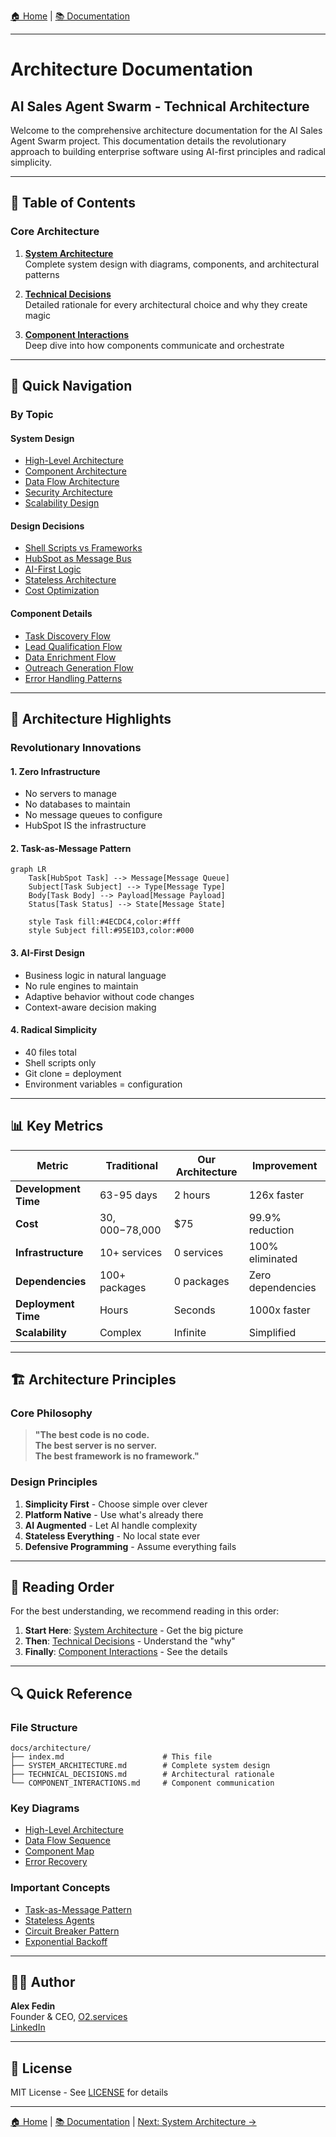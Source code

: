 [🏠 Home](../../README.md) | [📚 Documentation](../index.md)

---

# Architecture Documentation

## AI Sales Agent Swarm - Technical Architecture

Welcome to the comprehensive architecture documentation for the AI Sales Agent Swarm project. This documentation details the revolutionary approach to building enterprise software using AI-first principles and radical simplicity.

---

## 📑 Table of Contents

### Core Architecture
1. **[System Architecture](SYSTEM_ARCHITECTURE.md)**  
   Complete system design with diagrams, components, and architectural patterns

2. **[Technical Decisions](TECHNICAL_DECISIONS.md)**  
   Detailed rationale for every architectural choice and why they create magic

3. **[Component Interactions](COMPONENT_INTERACTIONS.md)**  
   Deep dive into how components communicate and orchestrate

---

## 🎯 Quick Navigation

### By Topic

#### **System Design**
- [High-Level Architecture](SYSTEM_ARCHITECTURE.md#high-level-architecture)
- [Component Architecture](SYSTEM_ARCHITECTURE.md#component-architecture)
- [Data Flow Architecture](SYSTEM_ARCHITECTURE.md#data-flow-architecture)
- [Security Architecture](SYSTEM_ARCHITECTURE.md#security-architecture)
- [Scalability Design](SYSTEM_ARCHITECTURE.md#scalability-design)

#### **Design Decisions**
- [Shell Scripts vs Frameworks](TECHNICAL_DECISIONS.md#1-shell-scripts-as-primary-implementation-language)
- [HubSpot as Message Bus](TECHNICAL_DECISIONS.md#2-hubspot-as-universal-message-bus)
- [AI-First Logic](TECHNICAL_DECISIONS.md#3-ai-first-logic-processing)
- [Stateless Architecture](TECHNICAL_DECISIONS.md#4-stateless-agent-architecture)
- [Cost Optimization](TECHNICAL_DECISIONS.md#10-cost-optimization-architecture)

#### **Component Details**
- [Task Discovery Flow](COMPONENT_INTERACTIONS.md#1-task-discovery-and-routing)
- [Lead Qualification Flow](COMPONENT_INTERACTIONS.md#2-lead-qualification-flow)
- [Data Enrichment Flow](COMPONENT_INTERACTIONS.md#3-data-enrichment-flow)
- [Outreach Generation Flow](COMPONENT_INTERACTIONS.md#4-outreach-generation-flow)
- [Error Handling Patterns](COMPONENT_INTERACTIONS.md#error-handling-and-recovery)

---

## 🚀 Architecture Highlights

### Revolutionary Innovations

#### **1. Zero Infrastructure**
- No servers to manage
- No databases to maintain
- No message queues to configure
- HubSpot IS the infrastructure

#### **2. Task-as-Message Pattern**
```mermaid
graph LR
    Task[HubSpot Task] --> Message[Message Queue]
    Subject[Task Subject] --> Type[Message Type]
    Body[Task Body] --> Payload[Message Payload]
    Status[Task Status] --> State[Message State]
    
    style Task fill:#4ECDC4,color:#fff
    style Subject fill:#95E1D3,color:#000
```

#### **3. AI-First Design**
- Business logic in natural language
- No rule engines to maintain
- Adaptive behavior without code changes
- Context-aware decision making

#### **4. Radical Simplicity**
- 40 files total
- Shell scripts only
- Git clone = deployment
- Environment variables = configuration

---

## 📊 Key Metrics

| Metric | Traditional | Our Architecture | Improvement |
|--------|------------|-----------------|-------------|
| **Development Time** | 63-95 days | 2 hours | 126x faster |
| **Cost** | $30,000-$78,000 | $75 | 99.9% reduction |
| **Infrastructure** | 10+ services | 0 services | 100% eliminated |
| **Dependencies** | 100+ packages | 0 packages | Zero dependencies |
| **Deployment Time** | Hours | Seconds | 1000x faster |
| **Scalability** | Complex | Infinite | Simplified |

---

## 🏗️ Architecture Principles

### Core Philosophy
> **"The best code is no code.  
> The best server is no server.  
> The best framework is no framework."**

### Design Principles
1. **Simplicity First** - Choose simple over clever
2. **Platform Native** - Use what's already there
3. **AI Augmented** - Let AI handle complexity
4. **Stateless Everything** - No local state ever
5. **Defensive Programming** - Assume everything fails

---

## 📖 Reading Order

For the best understanding, we recommend reading in this order:

1. **Start Here**: [System Architecture](SYSTEM_ARCHITECTURE.md) - Get the big picture
2. **Then**: [Technical Decisions](TECHNICAL_DECISIONS.md) - Understand the "why"
3. **Finally**: [Component Interactions](COMPONENT_INTERACTIONS.md) - See the details

---

## 🔍 Quick Reference

### File Structure
```
docs/architecture/
├── index.md                      # This file
├── SYSTEM_ARCHITECTURE.md        # Complete system design
├── TECHNICAL_DECISIONS.md        # Architectural rationale
└── COMPONENT_INTERACTIONS.md     # Component communication
```

### Key Diagrams
- [High-Level Architecture](SYSTEM_ARCHITECTURE.md#high-level-architecture)
- [Data Flow Sequence](SYSTEM_ARCHITECTURE.md#data-flow-architecture)
- [Component Map](COMPONENT_INTERACTIONS.md#system-component-map)
- [Error Recovery](COMPONENT_INTERACTIONS.md#error-handling-and-recovery)

### Important Concepts
- [Task-as-Message Pattern](TECHNICAL_DECISIONS.md#2-hubspot-as-universal-message-bus)
- [Stateless Agents](TECHNICAL_DECISIONS.md#4-stateless-agent-architecture)
- [Circuit Breaker Pattern](COMPONENT_INTERACTIONS.md#circuit-breaker-pattern)
- [Exponential Backoff](COMPONENT_INTERACTIONS.md#retry-strategy)

---

## 👨‍💻 Author

**Alex Fedin**  
Founder & CEO, [O2.services](https://O2.services)  
[LinkedIn](https://linkedin.com/in/alex-fedin)

---

## 📄 License

MIT License - See [LICENSE](../../LICENSE) for details

---

[🏠 Home](../../README.md) | [📚 Documentation](../index.md) | [Next: System Architecture →](SYSTEM_ARCHITECTURE.md)